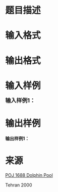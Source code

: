 

# 题目描述



# 输入格式



# 输出格式



# 输入样例


<h4>
<span style="color:inherit;font-family:inherit;font-size:17.5px;line-height:20px;background-color:white;">输入样例1：</span> 
</h4>

# 输出样例


<h4>
输出样例1：
</h4>

# 来源


<p>
<a href="http://poj.org/problem?id=1688" target="_blank">POJ 1688 Dolphin Pool</a> 
</p>
<p>
Tehran 2000
</p>
